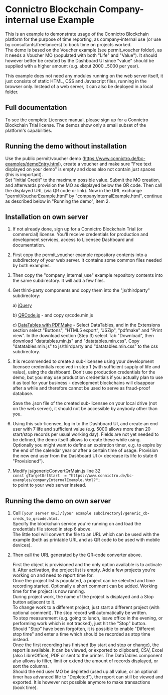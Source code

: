 # Connictro Blockchain Company-internal use Example

This is an example to demonstrate usage of the Connictro Blockchain platform for the purpose of time reporting,
as company-internal use (or use by consultants/freelancers) to book time on projects worked.  
The demo is based on the Voucher example (see permit_voucher folder), as it needs a Voucher MO (populated with both "Life" and "Value").
It should however better be created by the Dashboard UI since "value" should be supplied with a higher amount (e.g. about 2000...5000 per year).

This example does not need any modules running on the web server itself, it just consists of static HTML, CSS and Javascript files,
running in the browser only. Instead of a web server, it can also be deployed in a local folder.


## Full documentation
To see the complete Licensee manual, please sign up for a Connictro Blockchain Trial license.
The demos show only a small subset of the platform's capabilities.


## Running the demo without installation
Use the public permit/voucher demo (https://www.connictro.de/bc-examples/demoEntry.html), create a voucher and make sure
"Free text displayed on your demo" is empty and does also not contain just spaces (this is important).  
Set "Initial Credit" to the maximum possible value. Submit the MO creation, and afterwards provision the MO as displayed below the QR code.
Then call the displayed URL (via QR code or link). Now in the URL exchange "permitVoucherExample.html" by "companyInternalExample.html",
continue as described below in "Running the demo", item 2.


## Installation on own server
1. If not already done, sign up for a Connictro Blockchain Trial (or commercial) license. You'll receive credentials for
   production and development services, access to Licensee Dashboard and documentation.

2. First copy the permit_voucher example repository contents into a subdirectory of your web server. It contains some common files needed by both examples.

3. Then copy the "company_internal_use" example repository contents into the same subdirectory. It will add a few files.

4. Get third-party components and copy them into the "js/thirdparty" subdirectory:

   a) [jQuery](https://code.jquery.com/jquery-3.6.0.min.js)

   b) [QRCode.js](https://github.com/davidshimjs/qrcodejs) - and copy qrcode.min.js

   c) [DataTables with PDFMake](https://datatables.net/download/) -
      Select DataTables, and in the Extensions section select "Buttons", "HTML5 export", "JSZip", "pdfmake" and "Print view".
      In the download section (Step 3) select Tab "Download", then download "datatables.min.js" and "datatables.min.css".
      Copy "datatables.min.js" to js/thirdparty and "datatables.min.css" to the css subdirectory.

5. It is recommended to create a sub-licensee using your development licensee credentials received in step 1 (with sufficient supply of life and value),
   using the dashboard. Don't use production credentials for the demo, but you may use production credentials if you actually plan to use it as tool for
   your business - development blockchains will disappear after a while and therefore cannot be used to serve as fraud-proof database.  

   Save the .json file of the created sub-licensee on your local drive (not on the web server), it should not be accessible by anybody other than you.

6. Using this sub-licensee, log in to the Dashboard UI, and create an end user with 7 life and sufficient value (e.g. 5000 allows more than
   20 start/stop records per usual working day). Fields are not yet needed to be defined, the demo itself allows to create these while using.  
   Optionally you might want to define an expiration timer, e.g. to expire by the end of the calendar year or after a certain time of usage.
   Provision the new end user from the Dashboard UI (= decrease its life to state 6 "Provisioned").

7. Modify js/genericConvertQrMain.js line 32  
   `const gTargetUrlStart  = "https://www.connictro.de/bc-examples/companyInternalExample.html?";`  
   to point to your web server instead.


## Running the demo on own server
1. Call `[your server URL]/[your example subdirectory]/generic_cb-creds_to_qrcode.html`.  
   Specify the blockchain service you're running on and load the credentials file stored in step 6 above.  
   The little tool will convert the file to an URL which can be used with the example (both as printable URL
   and as QR code to be used with mobile devices).

2. Then call the URL generated by the QR-code converter above.  

   First the object is provisioned and the only option available is to activate it. After activation, the project
   list is empty. Add a few projects you're working on and need to report time for.  
   Once the project list is populated, a project can be selected and time recording started. Optionally a short comment
   can be added. Working time for the project is now running.  
   During project work, the name of the project is displayed and a Stop button adjacent to it.  
   To change work to a different project, just start a different project (with optional comment).
   The stop record will automatically be written.  
   To stop measurement (e.g. going to lunch, leave office in the evening, or performing work which is not tracked),
   just hit the "Stop" button.  
   Should "Stop" have been forgotten, it is possible to enable "Different stop time" and enter a time which should be
   recorded as stop time instead.  
   Once the first recording has finished (by start and stop or change), the report is available. It can be viewed, or
   exported to clipboard, CSV, Excel (also LibreOffice), PDF or sent to the printer. The DataTables component also allows to filter,
   limit or extend the amount of records displayed, or sort the columns.  
   Should the end user MO be depleted (used up all value, or an optional timer has advanced life to "Depleted"), 
   the report can still be viewed and exported. It is however not possible anymore to make transactions (book time).


